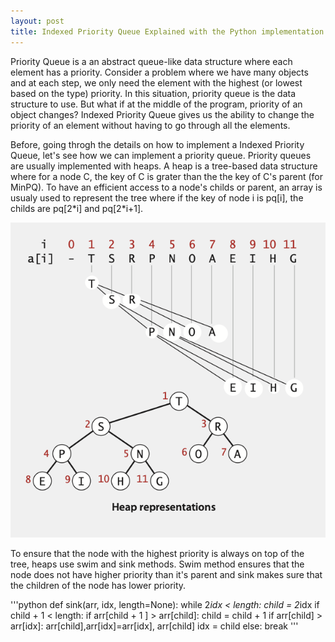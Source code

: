 ```yaml
---
layout: post
title: Indexed Priority Queue Explained with the Python implementation!
---
```


Priority Queue is a an abstract queue-like data structure where each element has a priority. Consider a problem where we have many objects and at each step, we only need the element with the highest (or lowest based on the type) priority. In this situation, priority queue is the data structure to use. But what if at the middle of the program, priority of an object changes? Indexed Priority Queue gives us the ability to change the priority of an element without having to go through all the elements.  

Before, going throgh the details on how to implement a Indexed Priority Queue, let's see how we can implement a priority queue. Priority queues are usually implemented with heaps. A heap is a tree-based data structure where for a node C, the key of C is grater than the the key of C's parent (for MinPQ). To have an efficient access to a node's childs or parent, an array is usualy used to represent the tree where if the key of node i is pq[i], the childs are pq[2\*i] and pq[2\*i+1].


!["Heap Img"](https://raw.githubusercontent.com/mkhoshpa/mkhoshpa.github.io/master/images/Heap.png?style=centerme)

To ensure that the node with the highest priority is always on top of the tree, heaps use swim and sink methods. Swim method ensures that the node does not have higher priority than it's parent and sink makes sure that the children of the node has lower priority.

'''python
def sink(arr, idx, length=None):
    while 2*idx < length:
        child = 2*idx
        if child + 1 < length:
            if arr[child + 1 ] > arr[child]:
                child = child + 1
        if arr[child] > arr[idx]:
            arr[child],arr[idx]=arr[idx], arr[child]
            idx = child
        else:
            break
'''
